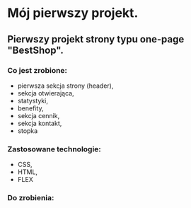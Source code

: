 # Mój pierwszy projekt.

## Pierwszy projekt strony typu one-page "BestShop".

### Co jest zrobione:
- pierwsza sekcja strony (header),
- sekcja otwierająca,
- statystyki,
- benefity,
- sekcja cennik,
- sekcja kontakt,
- stopka

### Zastosowane technologie:
- CSS,
- HTML,
- FLEX


### Do zrobienia: